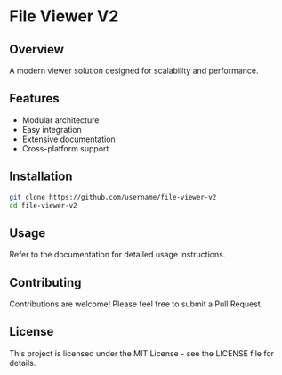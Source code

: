 # File Viewer V2

## Overview
A modern viewer solution designed for scalability and performance.

## Features
- Modular architecture
- Easy integration
- Extensive documentation
- Cross-platform support

## Installation
```bash
git clone https://github.com/username/file-viewer-v2
cd file-viewer-v2
```

## Usage
Refer to the documentation for detailed usage instructions.

## Contributing
Contributions are welcome! Please feel free to submit a Pull Request.

## License
This project is licensed under the MIT License - see the LICENSE file for details.